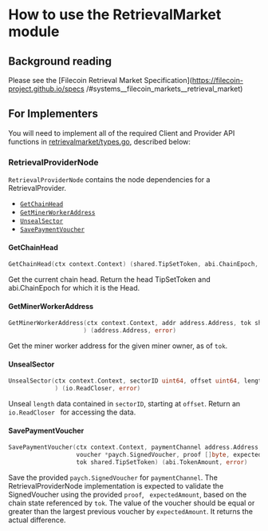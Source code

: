 # How to use the RetrievalMarket module

## Background reading
Please see the [Filecoin Retrieval Market Specification](https://filecoin-project.github.io/specs
/#systems__filecoin_markets__retrieval_market)

## For Implementers
You will need to implement all of the required Client and Provider API functions in 
[retrievalmarket/types.go](./types.go), described below:

### RetrievalProviderNode
`RetrievalProviderNode` contains the node dependencies for a RetrievalProvider.

* [`GetChainHead`](#GetChainHead)
* [`GetMinerWorkerAddress`](#GetMinerWorkerAddress)
* [`UnsealSector`](#UnsealSector)
* [`SavePaymentVoucher`](#SavePaymentVoucher)

#### GetChainHead
```go
GetChainHead(ctx context.Context) (shared.TipSetToken, abi.ChainEpoch, error)
```
Get the current chain head. Return the head TipSetToken and abi.ChainEpoch for 
which it is the Head.

#### GetMinerWorkerAddress
```go
GetMinerWorkerAddress(ctx context.Context, addr address.Address, tok shared.TipSetToken,
                     ) (address.Address, error)
```
Get the miner worker address for the given miner owner, as of `tok`.

#### UnsealSector
```go
UnsealSector(ctx context.Context, sectorID uint64, offset uint64, length uint64,
             ) (io.ReadCloser, error)
```
Unseal `length` data contained in `sectorID`, starting at `offset`.  Return an `io.ReadCloser
` for accessing the data.

#### SavePaymentVoucher
```go
SavePaymentVoucher(ctx context.Context, paymentChannel address.Address, 
                   voucher *paych.SignedVoucher, proof []byte, expectedAmount abi.TokenAmount, 
                   tok shared.TipSetToken) (abi.TokenAmount, error)
```

Save the provided `paych.SignedVoucher` for `paymentChannel`. The RetrievalProviderNode
implementation is expected to validate the SignedVoucher using the provided `proof`, `
expectedAmount`, based on  the chain state referenced by `tok`.  The value of the
voucher should be equal or greater than the largest previous voucher by 
 `expectedAmount`. It returns the actual difference.
